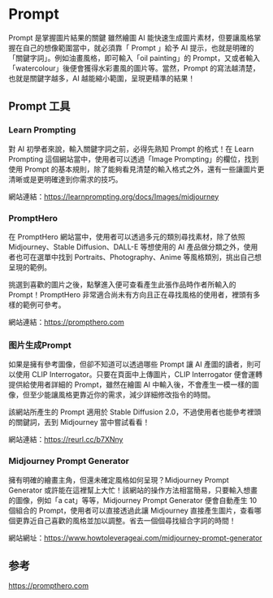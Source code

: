 # Prompt

Prompt 是掌握圖片結果的關鍵
雖然繪圖 AI 能快速生成圖片素材，但要讓風格掌握在自己的想像範圍當中，就必須靠「 Prompt 」給予 AI 提示，也就是明確的「關鍵字詞」。例如油畫風格，即可輸入「oil painting」的 Prompt，又或者輸入「watercolour」後便會獲得水彩畫風的圖片等。當然，Prompt 的寫法越清楚，也就是關鍵字越多，AI 越能縮小範圍，呈現更精準的結果！


## Prompt 工具

### Learn Prompting

對 AI 初學者來說，輸入關鍵字詞之前，必得先熟知 Prompt 的格式！在 Learn Prompting 這個網站當中，使用者可以透過「Image Prompting」的欄位，找到使用 Prompt 的基本規則，除了能夠看見清楚的輸入格式之外，還有一些讓圖片更清晰或是更明確達到你需求的技巧。

網站連結：https://learnprompting.org/docs/Images/midjourney


### PromptHero

在 PromptHero 網站當中，使用者可以透過多元的類別尋找素材，除了依照 Midjourney、Stable Diffusion、DALL-E 等想使用的 AI 產品做分類之外，使用者也可在選單中找到 Portraits、Photography、Anime 等風格類別，挑出自己想呈現的範例。

挑選到喜歡的圖片之後，點擊進入便可查看產生此張作品時作者所輸入的 Prompt！PromptHero 非常適合尚未有方向且正在尋找風格的使用者，裡頭有多樣的範例可參考。

網站連結：https://prompthero.com


### 图片生成Prompt

如果是擁有參考圖像，但卻不知道可以透過哪些 Prompt 讓 AI 產圖的讀者，則可以使用 CLIP Interrogator。只要在頁面中上傳圖片，CLIP Interrogator 便會運轉提供給使用者詳細的 Prompt，雖然在繪圖 AI 中輸入後，不會產生一模一樣的圖像，但至少能讓風格更靠近你的需求，減少詳細修改指令的時間。

該網站所產生的 Prompt 適用於 Stable Diffusion 2.0，不過使用者也能參考裡頭的關鍵詞，丟到 Midjourney 當中嘗試看看！

網站連結：https://reurl.cc/b7XNny

### Midjourney Prompt Generator

擁有明確的繪畫主角，但還未確定風格如何呈現？Midjourney Prompt Generator 或許能在這裡幫上大忙！該網站的操作方法相當簡易，只要輸入想畫的圖像，例如「a cat」等等，Midjourney Prompt Generator 便會自動產生 10 個組合的 Prompt，使用者可以直接透過此讓 Midjourney 直接產生圖片，查看哪個更靠近自己喜歡的風格並加以調整。省去一個個尋找組合字詞的時間！

網站網址：https://www.howtoleverageai.com/midjourney-prompt-generator

## 参考

https://prompthero.com

